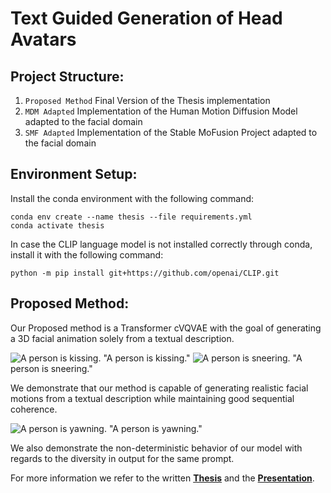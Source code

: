 # Text Guided Generation of Head Avatars

## Project Structure:

1. ``Proposed Method`` Final Version of the Thesis implementation
2. ``MDM Adapted`` Implementation of the Human Motion Diffusion Model adapted to the facial domain
3. ``SMF Adapted`` Implementation of the Stable MoFusion Project adapted to the facial domain

## Environment Setup:

Install the conda environment with the following command:
```
conda env create --name thesis --file requirements.yml
conda activate thesis
```
In case the CLIP language model is not installed correctly through conda, install it with the following command:
```
python -m pip install git+https://github.com/openai/CLIP.git
```

## Proposed Method:
Our Proposed method is a Transformer cVQVAE with the goal of generating a 3D facial animation solely from a textual description.

![A person is kissing.](https://github.com/ChristophHoell/masterthesis_public/blob/main/assets/kissing.gif)
"A person is kissing."
![A person is sneering.](https://github.com/ChristophHoell/masterthesis_public/blob/main/assets/sneering.gif)
"A person is sneering."

We demonstrate that our method is capable of generating realistic facial motions from a textual description while maintaining good sequential coherence.


![A person is yawning.](https://github.com/ChristophHoell/masterthesis_public/blob/main/assets/yawning_diversity.gif)
"A person is yawning."

We also demonstrate the non-deterministic behavior of our model with regards to the diversity in output for the same prompt.

For more information we refer to the written [**Thesis**](https://github.com/ChristophHoell/masterthesis_public/blob/main/assets/Thesis.pdf) and the [**Presentation**](https://github.com/ChristophHoell/masterthesis_public/blob/main/assets/Presentation.pdf).